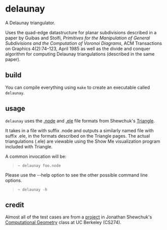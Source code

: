 delaunay
========
A Delaunay triangulator.

Uses the quad-edge datastructure for planar subdivisions described in a paper
by Guibas and Stolfi, 
_Primitives for the Manipulation of General Subdivisions and the Computation of 
Voronoi Diagrams_, ACM Transactions on Graphics 4(2):74–123, April 1985
as well as the divide and conquer algorithm for computing Delaunay 
triangulations (described in the same paper).

build
--------
You can compile everything using `make` to create an executable called 
`delaunay`.

usage
-----
`delaunay` uses the [.node](http://www.cs.cmu.edu/~quake/triangle.node.html) 
and [.ele](http://www.cs.cmu.edu/~quake/triangle.ele.html) file formats from 
Shewchuk's [Triangle](http://www.cs.cmu.edu/~quake/triangle.html).

It takes in a file with suffix .node and outputs a similarly named file with
suffix .ele, in the formats described on the Triangle pages.
The actual triangulations (.ele) are viewable using the Show Me visualization 
program included with Triangle.

A common invocation will be:
> `~ delaunay foo.node`

Please use the --help option to see the other possible command line options.
> `~ delaunay -h`

credit
------
Almost all of the test cases are from a 
[project](http://www.cs.berkeley.edu/~jrs/274/proj.html) in Jonathan Shewchuk's 
[Computational Geometry](http://www.cs.berkeley.edu/~jrs/274/) 
class at UC Berkeley (CS274).

